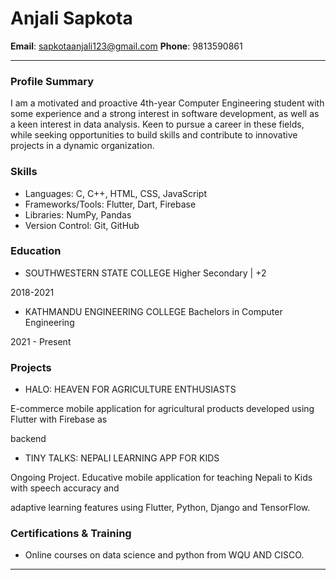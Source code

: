 # Anjali Sapkota

**Email**: sapkotaanjali123@gmail.com
**Phone**: 9813590861


---

### Profile Summary
I am a motivated and proactive 4th-year Computer Engineering student with some experience and a strong interest in software development, as well as a keen interest in data analysis. Keen to pursue a career in these fields, while seeking opportunities to build skills and contribute to innovative projects in a dynamic organization.

### Skills
- Languages: C, C++, HTML, CSS, JavaScript
- Frameworks/Tools: Flutter, Dart, Firebase
- Libraries: NumPy, Pandas
- Version Control: Git, GitHub

### Education
- SOUTHWESTERN STATE COLLEGE Higher Secondary | +2

2018-2021

- KATHMANDU ENGINEERING COLLEGE Bachelors in Computer Engineering

2021 - Present

### Projects
- HALO: HEAVEN FOR AGRICULTURE ENTHUSIASTS

E-commerce mobile application for agricultural products developed using Flutter with Firebase as

backend

- TINY TALKS: NEPALI LEARNING APP FOR KIDS

Ongoing Project. Educative mobile application for teaching Nepali to Kids with speech accuracy and

adaptive learning features using Flutter, Python, Django and TensorFlow.

### Certifications & Training
- Online courses on data science and python from WQU AND CISCO.


---

